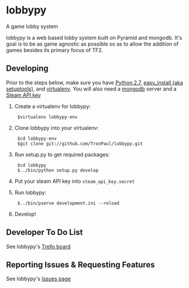 lobbypy
=======

A game lobby system

lobbypy is a web based lobby system built on Pyramid and mongodb.  It's goal is to 
be as game agnostic as possible so as to allow the addition of games besides its primary focus of TF2.

Developing
----------

Prior to the steps below, make sure you have [Python 2.7](http://www.python.org/download/),
[easy_install (aka setuptools)](http://pypi.python.org/pypi/setuptools/), and
[virtualenv](http://pypi.python.org/pypi/virtualenv/).  You will also need a
[mongodb](http://www.mongodb.org/) server and a [Steam API key](http://steamcommunity.com/dev/apikey)

1. Create a virtualenv for lobbypy:

        $virtualenv lobbypy-env

2. Clone lobbypy into your virtualenv:

        $cd lobbypy-env
        $git clone git://github.com/TronPaul/lobbypy.git

3. Run setup.py to get required packages:

        $cd lobbypy
        $../bin/python setup.py develop

4. Put your steam API key into `steam_api_key.secret`

5. Run lobbypy:

        $../bin/pserve development.ini --reload

6. Develop!

Developer To Do List
--------------------

See lobbypy's [Trello board](https://trello.com/b/g6qXAm1M)

Reporting Issues & Requesting Features
--------------------------------------

See lobbypy's [Issues page](https://github.com/TronPaul/lobbypy/issues)
